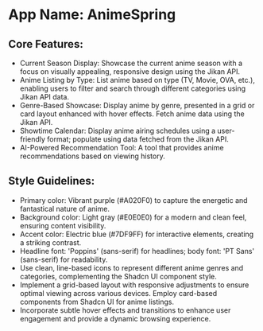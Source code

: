 # **App Name**: AnimeSpring

## Core Features:

- Current Season Display: Showcase the current anime season with a focus on visually appealing, responsive design using the Jikan API.
- Anime Listing by Type: List anime based on type (TV, Movie, OVA, etc.), enabling users to filter and search through different categories using Jikan API data.
- Genre-Based Showcase: Display anime by genre, presented in a grid or card layout enhanced with hover effects. Fetch anime data using the Jikan API.
- Showtime Calendar: Display anime airing schedules using a user-friendly format; populate using data fetched from the Jikan API.
- AI-Powered Recommendation Tool: A tool that provides anime recommendations based on viewing history.

## Style Guidelines:

- Primary color: Vibrant purple (#A020F0) to capture the energetic and fantastical nature of anime.
- Background color: Light gray (#E0E0E0) for a modern and clean feel, ensuring content visibility.
- Accent color: Electric blue (#7DF9FF) for interactive elements, creating a striking contrast.
- Headline font: 'Poppins' (sans-serif) for headlines; body font: 'PT Sans' (sans-serif) for readability.
- Use clean, line-based icons to represent different anime genres and categories, complementing the Shadcn UI component style.
- Implement a grid-based layout with responsive adjustments to ensure optimal viewing across various devices. Employ card-based components from Shadcn UI for anime listings.
- Incorporate subtle hover effects and transitions to enhance user engagement and provide a dynamic browsing experience.